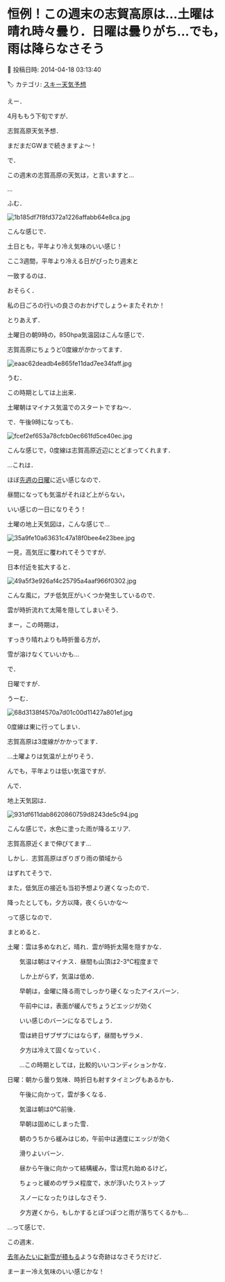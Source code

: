# 恒例！この週末の志賀高原は…土曜は晴れ時々曇り．日曜は曇りがち…でも，雨は降らなさそう

📅 投稿日時: 2014-04-18 03:13:40

🏷️ カテゴリ: [スキー天気予想](c6554f5c3c106093b511a8daae23757e8.md)

えー．


4月ももう下旬ですが．


志賀高原天気予想．


まだまだGWまで続きますよ～！





で．


この週末の志賀高原の天気は，と言いますと…


…


ふむ．







![1b185df7f8fd372a1226affabb64e8ca.jpg](images/1b185df7f8fd372a1226affabb64e8ca.jpg)




こんな感じで．


土日とも，平年より冷え気味のいい感じ！





ここ3週間，平年より冷える日がぴったり週末と


一致するのは．


おそらく．


私の日ごろの行いの良さのおかげでしょう←またそれか！





とりあえず．


土曜日の朝9時の，850hpa気温図はこんな感じで．


志賀高原にちょうど0度線がかかってます．




![eaac62deadb4e865fe11dad7ee34faff.jpg](images/eaac62deadb4e865fe11dad7ee34faff.jpg)




うむ．


この時期としては上出来．


土曜朝はマイナス気温でのスタートですね～．





で．午後9時になっても．




![fcef2ef653a78cfcb0ec661fd5ce40ec.jpg](images/fcef2ef653a78cfcb0ec661fd5ce40ec.jpg)




こんな感じで，0度線は志賀高原近辺にとどまってくれます．


…これは．


ほぼ[先週の日曜](eb3c0712a14485274da81b095c2a7bf0b.md)に近い感じなので．


昼間になっても気温がそれほど上がらない，


いい感じの一日になりそう！





土曜の地上天気図は，こんな感じで…




![35a9fe10a63631c47a18f0bee4e23bee.jpg](images/35a9fe10a63631c47a18f0bee4e23bee.jpg)




一見，高気圧に覆われてそうですが．


日本付近を拡大すると．




![49a5f3e926af4c25795a4aaf966f0302.jpg](images/49a5f3e926af4c25795a4aaf966f0302.jpg)




こんな風に，プチ低気圧がいくつか発生しているので．


雲が時折流れて太陽を隠してしまいそう．


まー，この時期は，


すっきり晴れよりも時折曇る方が，


雪が溶けなくていいかも…





で．


日曜ですが．


うーむ．




![68d3138f4570a7d01c00d11427a801ef.jpg](images/68d3138f4570a7d01c00d11427a801ef.jpg)




0度線は東に行ってしまい．


志賀高原は3度線がかかってます．





…土曜よりは気温が上がりそう．


んでも，平年よりは低い気温ですが．





んで．


地上天気図は．




![931df611dab8620860759d8243de5c94.jpg](images/931df611dab8620860759d8243de5c94.jpg)




こんな感じで，水色に塗った雨が降るエリア．


志賀高原近くまで伸びてます…


しかし．志賀高原はぎりぎり雨の領域から


はずれてそうで．


また，低気圧の接近も当初予想より遅くなったので．


降ったとしても，夕方以降，夜くらいかな～





って感じなので．


まとめると．





土曜：雲は多めなれど，晴れ．雲が時折太陽を隠すかな．


　　気温は朝はマイナス．昼間も山頂は2-3℃程度まで


　　しか上がらず，気温は低め．


　　早朝は，金曜に降る雨でしっかり硬くなったアイスバーン．


　　午前中には，表面が緩んでちょうどエッジが効く


　　いい感じのバーンになるでしょう．


　　雪は終日ザブザブにはならず，昼間もザラメ．


　　夕方は冷えて固くなっていく．


　　…この時期としては，比較的いいコンディションかな．





日曜：朝から曇り気味．時折日も射すタイミングもあるかも．


　　午後に向かって，雲が多くなる．


　　気温は朝は0℃前後．


　　早朝は固めにしまった雪．


　　朝のうちから緩みはじめ，午前中は適度にエッジが効く


　　滑りよいバーン．


　　昼から午後に向かって結構緩み，雪は荒れ始めるけど，


　　ちょっと緩めのザラメ程度で，水が浮いたりストップ


　　スノーになったりはしなさそう．


　　夕方遅くから，もしかするとぽつぽつと雨が落ちてくるかも…





…って感じで．


この週末．


[去年みたいに新雪が積もる](e60cb60277ae6b17ecf46070ee8ae9617.md)ような奇跡はなさそうだけど．


まーまー冷え気味のいい感じかな！
